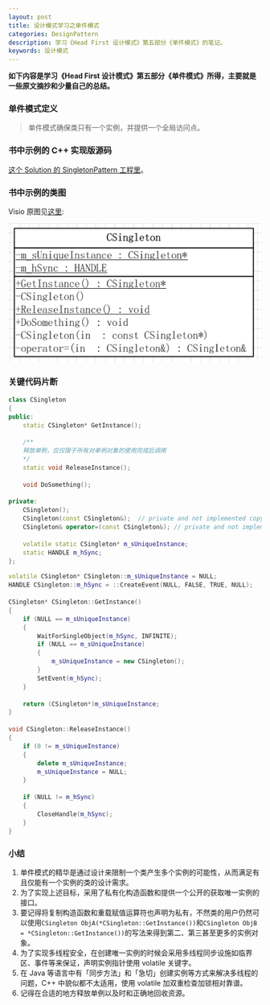 ```yaml
---
layout: post
title: 设计模式学习之单件模式
categories: DesignPattern
description: 学习《Head First 设计模式》第五部分《单件模式》的笔记。
keywords: 设计模式
---
```


**如下内容是学习《Head First 设计模式》第五部分《单件模式》所得，主要就是一些原文摘抄和少量自己的总结。**

### 单件模式定义

> 单件模式确保类只有一个实例，并提供一个全局访问点。

### 书中示例的 C++ 实现版源码

<a href="https://github.com/mysys/DesignPatternDemos" target="_blank">这个 Solution 的 SingletonPattern 工程里</a>。

### 书中示例的类图

Visio 原图见<a href="https://github.com/mysys/DesignPatternDemos/blob/master/DesignPatternDemos.vsd" target="_blank">这里</a>:

![Singleton Pattern UML Class Diagram](/images/posts/designpattern/SingletonPattern.png)

### 关键代码片断

```cpp
class CSingleton
{
public:
    static CSingleton* GetInstance();

    /**
    释放单例，应仅限于所有对单例对象的使用完成后调用
    */
    static void ReleaseInstance();

    void DoSomething();

private:
    CSingleton();
	CSingleton(const CSingleton&);  // private and not implemented copy constructor
	CSingleton& operator=(const CSingleton&); // private and not implemented = operator

    volatile static CSingleton* m_sUniqueInstance;
    static HANDLE m_hSync;
};

```

```cpp
volatile CSingleton* CSingleton::m_sUniqueInstance = NULL;
HANDLE CSingleton::m_hSync = ::CreateEvent(NULL, FALSE, TRUE, NULL);

CSingleton* CSingleton::GetInstance()
{
    if (NULL == m_sUniqueInstance)
	{
        WaitForSingleObject(m_hSync, INFINITE);
        if (NULL == m_sUniqueInstance)
		{
            m_sUniqueInstance = new CSingleton();
		}
        SetEvent(m_hSync);
	}

    return (CSingleton*)m_sUniqueInstance;
}

void CSingleton::ReleaseInstance()
{
    if (0 != m_sUniqueInstance)
	{
        delete m_sUniqueInstance;
        m_sUniqueInstance = NULL;
	}

    if (NULL != m_hSync)
	{
        CloseHandle(m_hSync);
	}
}

```

### 小结

1. 单件模式的精华是通过设计来限制一个类产生多个实例的可能性，从而满足有且仅能有一个实例的类的设计需求。
2. 为了实现上述目标，采用了私有化构造函数和提供一个公开的获取唯一实例的接口。
3. 要记得将复制构造函数和重载赋值运算符也声明为私有，不然类的用户仍然可以使用`CSingleton ObjA(*CSingleton::GetInstance())`和`CSingleton ObjB = *CSingleton::GetInstance())`的写法来得到第二、第三甚至更多的实例对象。
4. 为了实现多线程安全，在创建唯一实例的时候会采用多线程同步设施如临界区、事件等来保证，声明实例指针使用 volatile 关键字。
5. 在 Java 等语言中有「同步方法」和「急切」创建实例等方式来解决多线程的问题，C++ 中貌似都不太适用，使用 volatile 加双重检查加锁相对靠谱。
6. 记得在合适的地方释放单例以及时和正确地回收资源。
